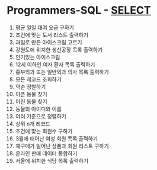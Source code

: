 # Programmers-SQL - [SELECT](https://school.programmers.co.kr/learn/courses/30/parts/17042)

1. 평균 일일 대여 요금 구하기
2. 조건에 맞는 도서 리스트 출력하기
3. 과일로 만든 아이스크림 고르기
4. 강원도에 위치한 생산공장 목록 출력하기
5. 인기있는 아이스크림
6. 12세 이하인 여자 환자 목록 출력하기
7. 흉부외과 또는 일반외과 의사 목록 출력하기
8. 모든 레코드 조회하기
9. 역순 정렬하기
10. 아픈 동물 찾기
11. 어린 동물 찾기
12. 동물의 아이디와 이름
13. 여러 기준으로 정렬하기
14. 상위 n개 레코드
15. 조건에 맞는 회원수 구하기
16. 3월에 태어난 여성 회원 목록 출력하기
17. 재구매가 일어난 상품과 회원 리스트 구하기
18. 온라인 판매 데이터 통합하기
19. 서울에 위치한 식당 목록 출력하기
